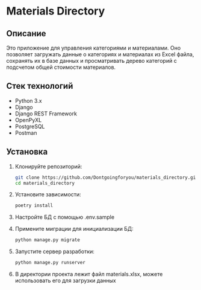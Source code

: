 # Materials Directory

## Описание
Это приложение для управления категориями и материалами. Оно позволяет загружать данные о категориях и материалах из Excel файла, сохранять их в базе данных и просматривать дерево категорий с подсчетом общей стоимости материалов. 

## Стек технологий
- Python 3.x
- Django
- Django REST Framework
- OpenPyXL
- PostgreSQL
- Postman

## Установка

1. Клонируйте репозиторий:
   ```bash
   git clone https://github.com/Dontgoingforyou/materials_directory.git
   cd materials_directory

2. Установите зависимости:
   ```bash
   poetry install

3. Настройте БД с помощью .env.sample

4. Примените миграции для инициализации БД:
   ```bash
   python manage.py migrate

5. Запустите сервер разработки:
   ```bash
   python manage.py runserver

6. В директории проекта лежит файл materials.xlsx, можете использовать его для загрузки данных